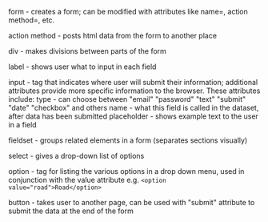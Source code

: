form - creates a form; can be modified with attributes like name=, action method=, etc.

action method - posts html data from the form to another place

div - makes divisions between parts of the form

label - shows user what to input in each field

input - tag that indicates where user will submit their information; additional attributes provide more specific information to the browser. These attributes include:
	type - can choose between "email" "password" "text" "submit" "date" "checkbox" and others
	name - what this field is called in the dataset, after data has been submitted
	placeholder - shows example text to the user in a field

fieldset - groups related elements in a form (separates sections visually)

select - gives a drop-down list of options

option - tag for listing the various options in a drop down menu, used in conjunction with the value attribute
e.g. ```<option value="road">Road</option>``` 

button - takes user to another page, can be used with "submit" attribute to submit the data at the end of the form